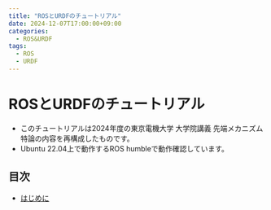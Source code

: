 ```yaml
---
title: "ROSとURDFのチュートリアル"
date: 2024-12-07T17:00:00+09:00
categories:
  - ROS&URDF
tags:
  - ROS
  - URDF
---
```


# ROSとURDFのチュートリアル

- このチュートリアルは2024年度の東京電機大学 大学院講義 先端メカニズム特論の内容を再構成したものです。
- Ubuntu 22.04上で動作するROS humbleで動作確認しています。

## 目次

- [はじめに](./first.html)
